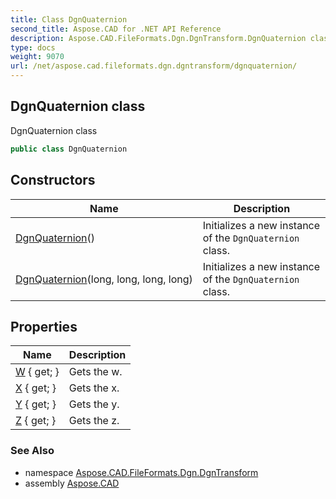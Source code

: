 ```yaml
---
title: Class DgnQuaternion
second_title: Aspose.CAD for .NET API Reference
description: Aspose.CAD.FileFormats.Dgn.DgnTransform.DgnQuaternion class. DgnQuaternion class
type: docs
weight: 9070
url: /net/aspose.cad.fileformats.dgn.dgntransform/dgnquaternion/
---
```

## DgnQuaternion class

DgnQuaternion class

```csharp
public class DgnQuaternion
```

## Constructors

| Name | Description |
| --- | --- |
| [DgnQuaternion](dgnquaternion/#constructor)() | Initializes a new instance of the `DgnQuaternion` class. |
| [DgnQuaternion](dgnquaternion/#constructor_1)(long, long, long, long) | Initializes a new instance of the `DgnQuaternion` class. |

## Properties

| Name | Description |
| --- | --- |
| [W](../../aspose.cad.fileformats.dgn.dgntransform/dgnquaternion/w/) { get; } | Gets the w. |
| [X](../../aspose.cad.fileformats.dgn.dgntransform/dgnquaternion/x/) { get; } | Gets the x. |
| [Y](../../aspose.cad.fileformats.dgn.dgntransform/dgnquaternion/y/) { get; } | Gets the y. |
| [Z](../../aspose.cad.fileformats.dgn.dgntransform/dgnquaternion/z/) { get; } | Gets the z. |

### See Also

* namespace [Aspose.CAD.FileFormats.Dgn.DgnTransform](../../aspose.cad.fileformats.dgn.dgntransform/)
* assembly [Aspose.CAD](../../)


